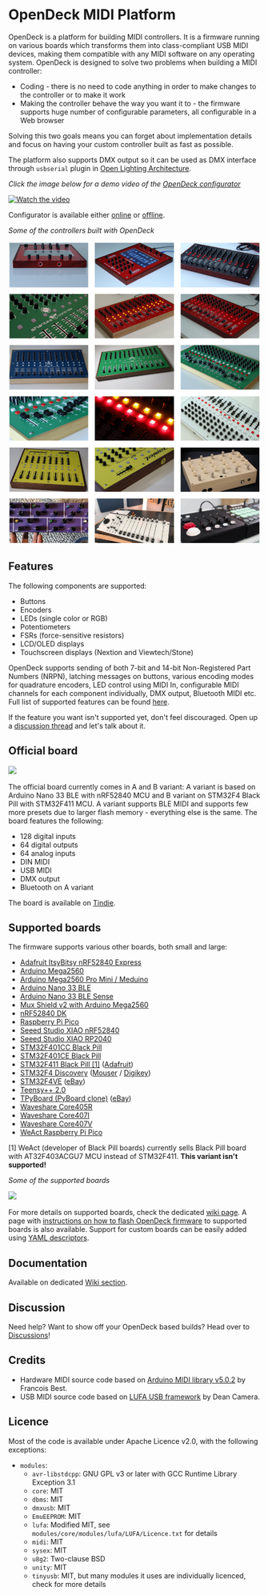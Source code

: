 # OpenDeck MIDI Platform

OpenDeck is a platform for building MIDI controllers. It is a firmware running on various boards which transforms them into class-compliant USB MIDI devices, making them compatible with any MIDI software on any operating system. OpenDeck is designed to solve two problems when building a MIDI controller:

* Coding - there is no need to code anything in order to make changes to the controller or to make it work
* Making the controller behave the way you want it to - the firmware supports huge number of configurable parameters, all configurable in a Web browser

Solving this two goals means you can forget about implementation details and focus on having your custom controller built as fast as possible.

The platform also supports DMX output so it can be used as DMX interface through `usbserial` plugin in [Open Lighting Architecture](https://www.openlighting.org/).

*Click the image below for a demo video of the [OpenDeck configurator](https://config.shanteacontrols.com)*

[![Watch the video](https://img.youtube.com/vi/7X2LC0JMfAU/maxresdefault.jpg)](https://youtu.be/7X2LC0JMfAU)

Configurator is available either [online](https://config.shanteacontrols.com) or [offline](https://github.com/shanteacontrols/OpenDeckUI/releases).

*Some of the controllers built with OpenDeck*

![](bin/img/readme/gallery.png)

## Features

The following components are supported:

* Buttons
* Encoders
* LEDs (single color or RGB)
* Potentiometers
* FSRs (force-sensitive resistors)
* LCD/OLED displays
* Touchscreen displays (Nextion and Viewtech/Stone)

OpenDeck supports sending of both 7-bit and 14-bit Non-Registered Part Numbers (NRPN), latching messages on buttons, various encoding modes for quadrature encoders, LED control using MIDI In, configurable MIDI channels for each component individually, DMX output, Bluetooth MIDI etc. Full list of supported features can be found [here](https://github.com/shanteacontrols/OpenDeck/wiki/Configurable-features).

If the feature you want isn't supported yet, don't feel discouraged. Open up a [discussion thread](https://github.com/shanteacontrols/OpenDeck/discussions) and let's talk about it.

## Official board

![](https://raw.githubusercontent.com/shanteacontrols/website/master/images/opendeck3-header.png)

The official board currently comes in A and B variant: A variant is based on Arduino Nano 33 BLE with nRF52840 MCU and B variant on STM32F4 Black Pill with STM32F411 MCU. A variant supports BLE MIDI and supports few more presets due to larger flash memory - everything else is the same. The board features the following:

* 128 digital inputs
* 64 digital outputs
* 64 analog inputs
* DIN MIDI
* USB MIDI
* DMX output
* Bluetooth on A variant

The board is available on [Tindie](https://www.tindie.com/products/paradajz/opendeck-diy-midi-platform-v3/).

## Supported boards

The firmware supports various other boards, both small and large:

* [Adafruit ItsyBitsy nRF52840 Express](https://www.adafruit.com/product/4481)
* [Arduino Mega2560](https://store.arduino.cc/products/arduino-mega-2560-rev3)
* [Arduino Mega2560 Pro Mini / Meduino](http://wiki.epalsite.com/index.php?title=Mega2560_Pro_Mini)
* [Arduino Nano 33 BLE](https://store.arduino.cc/products/arduino-nano-33-ble)
* [Arduino Nano 33 BLE Sense](https://store.arduino.cc/products/arduino-nano-33-ble-sense)
* [Mux Shield v2 with Arduino Mega2560](https://mayhewlabs.com/products/mux-shield-2)
* [nRF52840 DK](https://www.nordicsemi.com/Products/Development-hardware/nrf52840-dk)
* [Raspberry Pi Pico](https://www.raspberrypi.com/products/raspberry-pi-pico/)
* [Seeed Studio XIAO nRF52840](https://www.seeedstudio.com/seeed-xiao-ble-nrf52840-p-5201.html)
* [Seeed Studio XIAO RP2040](https://www.seeedstudio.com/xiao-rp2040-v1-0-p-5026.html)
* [STM32F401CC Black Pill](https://stm32-base.org/boards/STM32F401CCU6-WeAct-Black-Pill-V1.2.html)
* [STM32F401CE Black Pill](https://stm32-base.org/boards/STM32F401CEU6-WeAct-Black-Pill-V3.0)
* [STM32F411 Black Pill [1]](https://stm32-base.org/boards/STM32F411CEU6-WeAct-Black-Pill-V2.0) ([Adafruit](https://www.adafruit.com/product/4877))
* [STM32F4 Discovery](https://www.st.com/en/evaluation-tools/stm32f4discovery.html) ([Mouser](https://hr.mouser.com/ProductDetail/STMicroelectronics/STM32F407G-DISC1?qs=%2Fha2pyFadugMvYxi1ftRWf5mGCRgIpVnZzkmnZLph%2FPbqHgeIRafES4CiZOiJh1y) / [Digikey](https://www.digikey.com/en/products/detail/stmicroelectronics/STM32F407G-DISC1/5824404?s=N4IgTCBcDaIMoBUCyBmMAxALABgOwHEBaAEQEk4BhARhAF0BfIA))
* [STM32F4VE](https://stm32-base.org/boards/STM32F407VET6-STM32-F4VE-V2.0) ([eBay](https://www.ebay.com/itm/401956886691?hash=item5d967f58a3:g:fFcAAOSw4fhdy2rk))
* [Teensy++ 2.0](https://www.pjrc.com/store/teensypp.html)
* [TPyBoard (PyBoard clone)](http://www.chinalctech.com/m/view.php?aid=338) ([eBay](https://www.ebay.com/itm/183887614794?hash=item2ad08e534a:g:bmsAAOSwrSpdLtFM))
* [Waveshare Core405R](https://www.waveshare.com/core405r.htm)
* [Waveshare Core407I](https://www.waveshare.com/core407i.htm)
* [Waveshare Core407V](https://www.waveshare.com/core407v.htm)
* [WeAct Raspberry Pi Pico](https://www.aliexpress.com/item/1005003708090298.html?pdp_ext_f=%7B%22sku_id%22:%2212000029284764160%22,%22ship_from%22:%22CN%22%7D&gps-id=pcStoreLeaderboard&scm=1007.22922.271278.0&scm_id=1007.22922.271278.0&scm-url=1007.22922.271278.0&pvid=41bf8177-c3f6-4f3b-9f1f-ba67a2e46422&spm=a2g0o.store_pc_home.smartLeaderboard_6000147819209.1005003708090298)

[1] WeAct (developer of Black Pill boards) currently sells Black Pill board with AT32F403ACGU7 MCU instead of STM32F411. **This variant isn't supported!**

*Some of the supported boards*

![](https://github.com/shanteacontrols/OpenDeck/wiki/img/boards.jpg)

For more details on supported boards, check the dedicated [wiki page](https://github.com/shanteacontrols/OpenDeck/wiki/Connecting-components-to-OpenDeck). A page with [instructions on how to flash OpenDeck firmware](https://github.com/shanteacontrols/OpenDeck/wiki/Flashing-the-OpenDeck-firmware) to supported boards is also available. Support for custom boards can be easily added using [YAML descriptors](https://github.com/shanteacontrols/OpenDeck/wiki/Creating-custom-board-variant).

## Documentation

Available on dedicated [Wiki section](https://github.com/shanteacontrols/OpenDeck/wiki/).

## Discussion

Need help? Want to show off your OpenDeck based builds? Head over to [Discussions](https://github.com/shanteacontrols/OpenDeck/discussions)!

## Credits

* Hardware MIDI source code based on [Arduino MIDI library v5.0.2](https://github.com/FortySevenEffects/arduino_midi_library/releases/tag/5.0.2) by Francois Best.
* USB MIDI source code based on [LUFA USB framework](http://www.fourwalledcubicle.com/LUFA.php) by Dean Camera.

## Licence

Most of the code is available under Apache Licence v2.0, with the following exceptions:

* `modules`:
  * `avr-libstdcpp`: GNU GPL v3 or later with GCC Runtime Library Exception 3.1
  * `core`: MIT
  * `dbms`: MIT
  * `dmxusb`: MIT
  * `EmuEEPROM`: MIT
  * `lufa`: Modified MIT, see `modules/core/modules/lufa/LUFA/Licence.txt` for details
  * `midi`: MIT
  * `sysex`: MIT
  * `u8g2`: Two-clause BSD
  * `unity`: MIT
  * `tinyusb`: MIT, but many modules it uses are individually licenced, check for more details